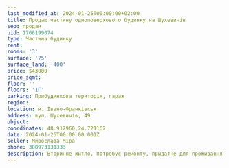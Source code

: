 ```yaml
---
last_modified_at: 2024-01-25T00:00:00+02:00
title: Продаю частину одноповерхового будинку на Шухевичів
seo: продам
uid: 1706199074
type: Частина будинку
rent:
rooms: '3'
surface: '75'
surface_land: '400'
price: $43000
price_sqmt:
floor: ''
floors: '1Г'
parking: Прибудинкова територія, гараж
region:
location: м. Івано-Франківськ
address: вул. Шухевичів, 49
object:
coordinates: 48.912960,24.721162
date: 2024-01-25T00:00:00.001Z
seller: Мирослава Міра
phone: 380973131333
description: Вторинне житло, потребує ремонту, придатне для проживання
---
```

